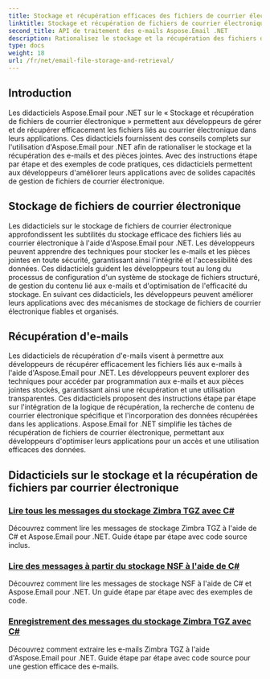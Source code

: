 ```yaml
---
title: Stockage et récupération efficaces des fichiers de courrier électronique
linktitle: Stockage et récupération de fichiers de courrier électronique
second_title: API de traitement des e-mails Aspose.Email .NET
description: Rationalisez le stockage et la récupération des fichiers de courrier électronique à l’aide des didacticiels Aspose.Email pour .NET. Apprenez à gérer et à accéder aux messages électroniques et aux pièces jointes par programmation.
type: docs
weight: 18
url: /fr/net/email-file-storage-and-retrieval/
---
```


## Introduction

Les didacticiels Aspose.Email pour .NET sur le « Stockage et récupération de fichiers de courrier électronique » permettent aux développeurs de gérer et de récupérer efficacement les fichiers liés au courrier électronique dans leurs applications. Ces didacticiels fournissent des conseils complets sur l'utilisation d'Aspose.Email pour .NET afin de rationaliser le stockage et la récupération des e-mails et des pièces jointes. Avec des instructions étape par étape et des exemples de code pratiques, ces didacticiels permettent aux développeurs d'améliorer leurs applications avec de solides capacités de gestion de fichiers de courrier électronique.

## Stockage de fichiers de courrier électronique

Les didacticiels sur le stockage de fichiers de courrier électronique approfondissent les subtilités du stockage efficace des fichiers liés au courrier électronique à l'aide d'Aspose.Email pour .NET. Les développeurs peuvent apprendre des techniques pour stocker les e-mails et les pièces jointes en toute sécurité, garantissant ainsi l'intégrité et l'accessibilité des données. Ces didacticiels guident les développeurs tout au long du processus de configuration d'un système de stockage de fichiers structuré, de gestion du contenu lié aux e-mails et d'optimisation de l'efficacité du stockage. En suivant ces didacticiels, les développeurs peuvent améliorer leurs applications avec des mécanismes de stockage de fichiers de courrier électronique fiables et organisés.

## Récupération d'e-mails

Les didacticiels de récupération d'e-mails visent à permettre aux développeurs de récupérer efficacement les fichiers liés aux e-mails à l'aide d'Aspose.Email pour .NET. Les développeurs peuvent explorer des techniques pour accéder par programmation aux e-mails et aux pièces jointes stockés, garantissant ainsi une récupération et une utilisation transparentes. Ces didacticiels proposent des instructions étape par étape sur l'intégration de la logique de récupération, la recherche de contenu de courrier électronique spécifique et l'incorporation des données récupérées dans les applications. Aspose.Email for .NET simplifie les tâches de récupération de fichiers de courrier électronique, permettant aux développeurs d'optimiser leurs applications pour un accès et une utilisation efficaces des données.

## Didacticiels sur le stockage et la récupération de fichiers par courrier électronique
### [Lire tous les messages du stockage Zimbra TGZ avec C#](./reading-all-messages-from-zimbra-tgz-storage-with-csharp/)
Découvrez comment lire les messages de stockage Zimbra TGZ à l'aide de C# et Aspose.Email pour .NET. Guide étape par étape avec code source inclus.
### [Lire des messages à partir du stockage NSF à l'aide de C#](./reading-messages-from-nsf-storage-using-csharp/)
Découvrez comment lire les messages de stockage NSF à l'aide de C# et Aspose.Email pour .NET. Un guide étape par étape avec des exemples de code.
### [Enregistrement des messages du stockage Zimbra TGZ avec C#](./saving-messages-from-zimbra-tgz-storage-with-csharp/)
Découvrez comment extraire les e-mails Zimbra TGZ à l'aide d'Aspose.Email pour .NET. Guide étape par étape avec code source pour une gestion efficace des e-mails.